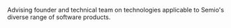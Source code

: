Advising founder and technical team on technologies applicable to Semio's diverse range of software products.